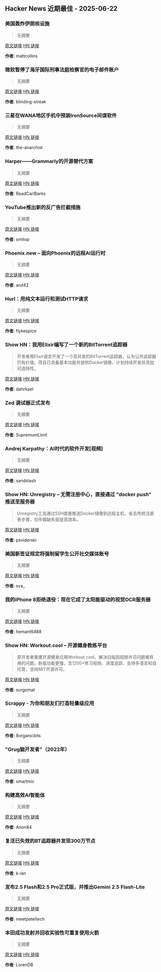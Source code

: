 ## Hacker News 近期最佳 - 2025-06-22


### 美国轰炸伊朗核设施

> 无摘要

[原文链接](https://www.bbc.co.uk/news/live/ckg3rzj8emjt) [HN 链接](https://news.ycombinator.com/item?id=44341639)

**作者**: mattcollins


### 微软暂停了海牙国际刑事法庭检察官的电子邮件账户

> 无摘要

[原文链接](https://www.nytimes.com/2025/06/20/technology/us-tech-europe-microsoft-trump-icc.html) [HN 链接](https://news.ycombinator.com/item?id=44336915)

**作者**: blinding-streak


### 三星在WANA地区手机中预装IronSource间谍软件

> 无摘要

[原文链接](https://smex.org/open-letter-to-samsung-end-forced-israeli-app-installations-in-the-wana-region/) [HN 链接](https://news.ycombinator.com/item?id=44334167)

**作者**: the-anarchist


### Harper——Grammarly的开源替代方案

> 无摘要

[原文链接](https://writewithharper.com) [HN 链接](https://news.ycombinator.com/item?id=44331362)

**作者**: ReadCarlBarks


### YouTube推出新的反广告拦截措施

> 无摘要

[原文链接](https://iter.ca/post/yt-adblock/) [HN 链接](https://news.ycombinator.com/item?id=44329712)

**作者**: smitop


### Phoenix.new – 面向Phoenix的远程AI运行时

> 无摘要

[原文链接](https://fly.io/blog/phoenix-new-the-remote-ai-runtime/) [HN 链接](https://news.ycombinator.com/item?id=44328326)

**作者**: wut42


### Hurl：用纯文本运行和测试HTTP请求

> 无摘要

[原文链接](https://github.com/Orange-OpenSource/hurl) [HN 链接](https://news.ycombinator.com/item?id=44324592)

**作者**: flykespice


### Show HN：我用Elixir编写了一个新的BitTorrent追踪器

> 开发者用Elixir语言开发了一个高并发的BitTorrent追踪器，认为公共追踪器仍有价值。项目已具备基本功能并提供Docker镜像，计划持续开发并添加可选特性。

[原文链接](https://github.com/Dahrkael/ExTracker) [HN 链接](https://news.ycombinator.com/item?id=44323253)

**作者**: dahrkael


### Zed 调试器正式发布

> 无摘要

[原文链接](https://zed.dev/blog/debugger) [HN 链接](https://news.ycombinator.com/item?id=44314977)

**作者**: SupremumLimit


### Andrej Karpathy：AI时代的软件开发[视频]

> 无摘要

[原文链接](https://www.youtube.com/watch?v=LCEmiRjPEtQ) [HN 链接](https://news.ycombinator.com/item?id=44314423)

**作者**: sandslash


### Show HN: Unregistry – 无需注册中心，直接通过 "docker push" 推送至服务器

> Unregistry工具通过SSH直接推送Docker镜像到远程主机，省去传统注册表步骤，仅传输缺失层提高效率。

[原文链接](https://github.com/psviderski/unregistry) [HN 链接](https://news.ycombinator.com/item?id=44314085)

**作者**: psviderski


### 美国新签证规定将强制留学生公开社交媒体账号

> 无摘要

[原文链接](https://www.theguardian.com/us-news/2025/jun/18/social-media-student-visa-screening) [HN 链接](https://news.ycombinator.com/item?id=44314054)

**作者**: sva_


### 我的iPhone 8拒绝退役：现在它成了太阳能驱动的视觉OCR服务器

> 无摘要

[原文链接](https://terminalbytes.com/iphone-8-solar-powered-vision-ocr-server/) [HN 链接](https://news.ycombinator.com/item?id=44310944)

**作者**: hemant6488


### Show HN: Workout.cool – 开源健身教练平台

> 原开发者重建开源健身应用Workout.cool，解决旧版因视频许可问题被弃用的问题。新版功能更强，含1200+练习视频、进度追踪，支持多语言和自托管，坚持MIT开源许可。

[原文链接](https://github.com/Snouzy/workout-cool) [HN 链接](https://news.ycombinator.com/item?id=44309320)

**作者**: surgomat


### Scrappy - 为你和朋友们打造轻量级应用

> 无摘要

[原文链接](https://pontus.granstrom.me/scrappy/) [HN 链接](https://news.ycombinator.com/item?id=44306859)

**作者**: 8organicbits


### "Grug脑开发者"（2022年）

> 无摘要

[原文链接](https://grugbrain.dev/) [HN 链接](https://news.ycombinator.com/item?id=44303542)

**作者**: smartmic


### 构建高效AI智能体

> 无摘要

[原文链接](https://www.anthropic.com/engineering/building-effective-agents) [HN 链接](https://news.ycombinator.com/item?id=44301809)

**作者**: Anon84


### 复活已失效的BT追踪器并发现300万节点

> 无摘要

[原文链接](https://kianbradley.com/2025/06/15/resurrecting-a-dead-tracker.html) [HN 链接](https://news.ycombinator.com/item?id=44301686)

**作者**: k-ian


### 发布2.5 Flash和2.5 Pro正式版，并推出Gemini 2.5 Flash-Lite

> 无摘要

[原文链接](https://blog.google/products/gemini/gemini-2-5-model-family-expands/) [HN 链接](https://news.ycombinator.com/item?id=44300717)

**作者**: meetpateltech


### 本田成功发射并回收实验性可重复使用火箭

> 无摘要

[原文链接](https://global.honda/en/topics/2025/c_2025-06-17ceng.html) [HN 链接](https://news.ycombinator.com/item?id=44300102)

**作者**: LorenDB

